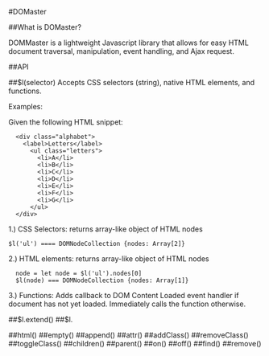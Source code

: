 #DOMaster

##What is DOMaster?

DOMMaster is a lightweight Javascript library that allows for easy HTML document traversal, manipulation, event handling, and Ajax request.

##API

##$l(selector)
Accepts CSS selectors (string), native HTML elements, and functions.

Examples:

Given the following HTML snippet:

```    
  <div class="alphabet">
    <label>Letters</label>
      <ul class="letters">
        <li>A</li>
        <li>B</li>
        <li>C</li>
        <li>D</li>
        <li>E</li>
        <li>F</li>
        <li>G</li>
      </ul>
  </div>

```
1.) CSS Selectors: returns array-like object of HTML nodes  
```
$l('ul') ==== DOMNodeCollection {nodes: Array[2]}

```
2.) HTML elements: returns array-like object of HTML nodes
```
  node = let node = $l('ul').nodes[0]
  $l(node) === DOMNodeCollection {nodes: Array[1]}

```
3.) Functions: Adds callback to DOM Content Loaded event handler if document has not yet loaded. Immediately calls the function otherwise. 

##$l.extend()
##$l.

##html()
##empty()
##append()
##attr()
##addClass()
##removeClass()
##toggleClass()
##children()
##parent()
##on()
##off()
##find()
##remove()
